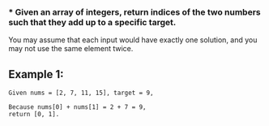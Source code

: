### * Given an array of integers, return indices of the two numbers such that they add up to a specific target.

You may assume that each input would have exactly one solution, and you may not use the same element twice.


## Example 1:
    Given nums = [2, 7, 11, 15], target = 9,
    
    Because nums[0] + nums[1] = 2 + 7 = 9,
    return [0, 1].


